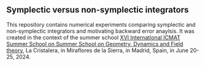 ## Symplectic versus non-symplectic integrators
This repository contains numerical experiments comparing symplectic and non-symplectic integrators and motivating backward error anaylsis.
It was created in the context of the summer school <a href="https://www.icmat.es/schools/2024/SUMMER-SCHOOL-GMC/">XVI International ICMAT Summer School on Summer School on Geometry, Dynamics and Field theory</a>, La Cristalera, in Miraflores de la Sierra, in Madrid, Spain, in June 20-25, 2024.
